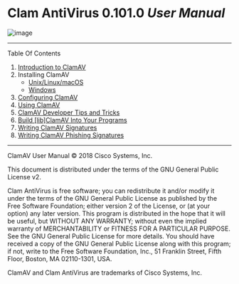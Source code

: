 # Clam AntiVirus 0.101.0 *User Manual*

![image](UserManual/images/demon.png)

-----

Table Of Contents

1. [Introduction to ClamAV](UserManual/Introduction.md)
2. Installing ClamAV
    * [Unix/Linux/macOS](UserManual/Installation-Unix.md)
    * [Windows](UserManual/Installation-Windows.md)
3. [Configuring ClamAV](UserManual/Configuration.md)
4. [Using ClamAV](UserManual/Usage.md)
5. [ClamAV Developer Tips and Tricks](UserManual/development.md)
6. [Build \[lib\]ClamAV Into Your Programs](UserManual/libclamav.md)
7. [Writing ClamAV Signatures](UserManual/Signatures.md)
8. [Writing ClamAV Phishing Signatures](UserManual/PhishSigs.md)

-----

ClamAV User Manual © 2018 Cisco Systems, Inc.

This document is distributed under the terms of the GNU General Public License v2.

Clam AntiVirus is free software; you can redistribute it and/or modify it under the terms of the GNU General Public License as published by the Free Software Foundation; either version 2 of the License, or (at your option) any later version. This program is distributed in the hope that it will be useful, but WITHOUT ANY WARRANTY; without even the implied warranty of MERCHANTABILITY or FITNESS FOR A PARTICULAR PURPOSE. See the GNU General Public License for more details. You should have received a copy of the GNU General Public License along with this program; if not, write to the Free Software Foundation, Inc., 51 Franklin Street, Fifth Floor, Boston, MA 02110-1301, USA.

ClamAV and Clam AntiVirus are trademarks of Cisco Systems, Inc.
